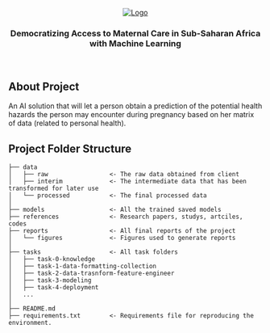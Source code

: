 <p align="center">
    
<a href="https://www.linkedin.com/company/mobileuurka">
<img src="https://omdena.com/wp-content/uploads/2022/08/MobileUurka.jpg" alt="Logo" />
</a>

<h3 align="center">Democratizing Access to Maternal Care in Sub-Saharan Africa with Machine Learning</h3>
</p>
<br/>

## About Project
An AI solution that will let a person obtain a prediction of the potential health hazards the person may encounter during pregnancy based on her matrix of data (related to personal health).

## Project Folder Structure

```
├── data
│   ├── raw                 <- The raw data obtained from client
│   ├── interim             <- The intermediate data that has been transformed for later use
│   └── processed           <- The final processed data
│
├── models                  <- All the trained saved models
├── references              <- Research papers, studys, artciles, codes
├── reports                 <- All final reports of the project
│   └── figures             <- Figures used to generate reports
│
├── tasks                   <- All task folders
│   ├── task-0-knowledge
│   ├── task-1-data-formatting-collection
│   ├── task-2-data-trasnform-feature-engineer
│   ├── task-3-modeling
│   ├── task-4-deployment
│   ...
│
├── README.md
├── requirements.txt        <- Requirements file for reproducing the environment.
```